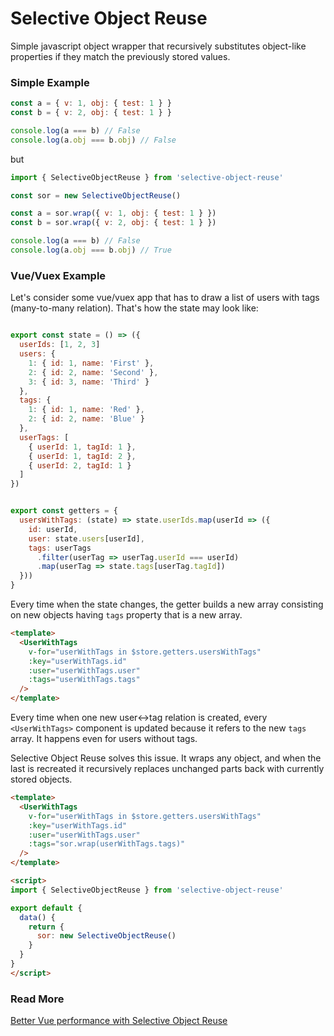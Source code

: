 # Selective Object Reuse

Simple javascript object wrapper that recursively substitutes object-like properties if they match the previously stored values.

### Simple Example

```javascript
const a = { v: 1, obj: { test: 1 } }
const b = { v: 2, obj: { test: 1 } }

console.log(a === b) // False
console.log(a.obj === b.obj) // False
```

but

```javascript
import { SelectiveObjectReuse } from 'selective-object-reuse'

const sor = new SelectiveObjectReuse()

const a = sor.wrap({ v: 1, obj: { test: 1 } })
const b = sor.wrap({ v: 2, obj: { test: 1 } })

console.log(a === b) // False
console.log(a.obj === b.obj) // True
```

### Vue/Vuex Example

Let's consider some vue/vuex app that has to draw a list of users with tags (many-to-many relation). That's how the state may look like:

```javascript

export const state = () => ({
  userIds: [1, 2, 3]
  users: { 
    1: { id: 1, name: 'First' },
    2: { id: 2, name: 'Second' },
    3: { id: 3, name: 'Third' }
  },
  tags: {
    1: { id: 1, name: 'Red' },
    2: { id: 2, name: 'Blue' }
  },
  userTags: [
    { userId: 1, tagId: 1 },
    { userId: 1, tagId: 2 },
    { userId: 2, tagId: 1 }
  ]
})


export const getters = {
  usersWithTags: (state) => state.userIds.map(userId => ({
    id: userId,
    user: state.users[userId],
    tags: userTags
      .filter(userTag => userTag.userId === userId)
      .map(userTag => state.tags[userTag.tagId])
  }))
}
```

Every time when the state changes, the getter builds a new array consisting on new objects having `tags` property that is a new array.

```HTML
<template>
  <UserWithTags
    v-for="userWithTags in $store.getters.usersWithTags"
    :key="userWithTags.id"
    :user="userWithTags.user"
    :tags="userWithTags.tags"
  />
</template>
```

Every time when one new user<->tag relation is created, every `<UserWithTags>` component is updated because it refers to the new `tags` array. It happens even for users without tags.

Selective Object Reuse solves this issue. It wraps any object, and when the last is recreated it recursively replaces unchanged parts back with currently stored objects.

```html
<template>
  <UserWithTags
    v-for="userWithTags in $store.getters.usersWithTags"
    :key="userWithTags.id"
    :user="userWithTags.user"
    :tags="sor.wrap(userWithTags.tags)"
  />
</template>

<script>
import { SelectiveObjectReuse } from 'selective-object-reuse'

export default {
  data() {
    return {
      sor: new SelectiveObjectReuse()
    }
  }
}
</script>
```


### Read More

[Better Vue performance with Selective Object Reuse](https://teamhood.com/engineering/better-vue-performance-with-selective-object-reuse/)
